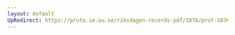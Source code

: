 ```yaml
---
layout: default
UpRedirect: https://pruto.im.uu.se/riksdagen-records-pdf/1876/prot-1876--fk--006/prot-1876--fk--006_028.pdf
---
```

